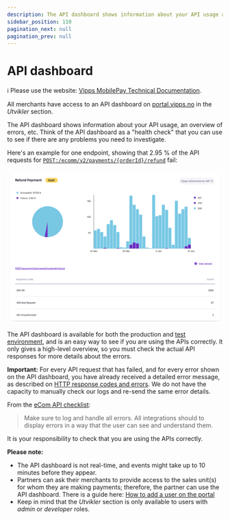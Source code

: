 ```yaml
---
description: The API dashboard shows information about your API usage and an overview of errors.
sidebar_position: 110
pagination_next: null
pagination_prev: null
---
```


# API dashboard

<!-- START_COMMENT -->
ℹ️ Please use the website:
[Vipps MobilePay Technical Documentation](https://developer.vippsmobilepay.com/docs/).
<!-- END_COMMENT -->

All merchants have access to an API dashboard on
[portal.vipps.no](https://portal.vipps.no) in the *Utvikler* section.

The API dashboard shows information about your API usage, an overview of errors, etc.
Think of the API dashboard as a "health check" that you can use to see if there
are any problems you need to investigate.

Here's an example for one endpoint, showing that 2.95 % of the API requests
for
[`POST:/ecomm/v2/payments/{orderId}/refund`](https://developer.vippsmobilepay.com/api/ecom#tag/eCom-API/operation/refundPaymentUsingPOST)
fail:

![API dashboard](images/api-dashboard-example.png)

The API dashboard is available for both the production and
[test environment](https://developer.vippsmobilepay.com/docs/test-environment),
and is an easy way to see if you are using the APIs correctly.
It only gives a high-level overview, so you must check the actual API
responses for more details about the errors.

**Important:** For every API request that has failed, and for every error shown on the API dashboard,
you have already received a detailed error message, as described on
[HTTP response codes and errors](https://developer.vippsmobilepay.com/docs/knowledge-base/errors).
We do not have the capacity to manually check our logs and re-send the same error details.

From the
[eCom API checklist](https://developer.vippsmobilepay.com/docs/APIs/ecom-api/vipps-ecom-api-checklist):

> Make sure to log and handle all errors. All integrations should to display
> errors in a way that the user can see and understand them.

It is your responsibility to check that you are using the APIs correctly.

**Please note:**

* The API dashboard is not real-time, and events might take up to 10 minutes before they appear.
* Partners can ask their merchants to provide access to the
  sales unit(s) for whom they are making payments; therefore, the partner can use the
  API dashboard. There is a guide here:
  [How to add a user on the portal](https://developer.vippsmobilepay.com/docs/partner/add-portal-user)  
* Keep in mind that the *Utvikler* section is only available to users with *admin* or *developer* roles.
